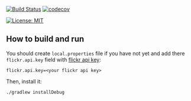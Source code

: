 [![Build Status](https://travis-ci.org/nikialeksey/image-search.svg?branch=master)](https://travis-ci.org/nikialeksey/image-search)
[![codecov](https://codecov.io/gh/nikialeksey/image-search/branch/master/graph/badge.svg)](https://codecov.io/gh/nikialeksey/image-search)

[![License: MIT](https://img.shields.io/badge/License-MIT-yellow.svg)](https://github.com/nikialeksey/image-search/blob/master/LICENSE)

## How to build and run

You should create `local.properties` file if you have not yet and add 
there `flickr.api.key` field with [flickr api key](https://www.flickr.com/services/api/misc.api_keys.html):

```properties
flickr.api.key=<your flickr api key>
``` 

Then, install it:
```bash
./gradlew installDebug
```
